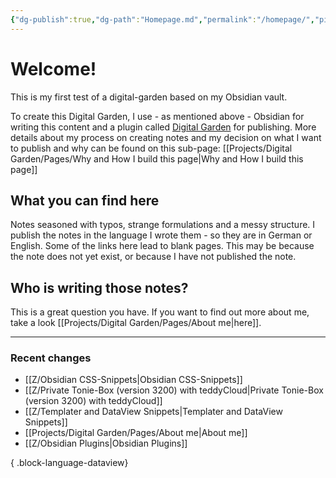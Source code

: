 ```yaml
---
{"dg-publish":true,"dg-path":"Homepage.md","permalink":"/homepage/","pinned":true,"tags":["gardenEntry"],"noteIcon":"","created":"2024-06-15T00:13","updated":"2024-06-15T17:45"}
---
```



# Welcome!

This is my first test of a digital-garden based on my Obsidian vault.

To create this Digital Garden, I use - as mentioned above - Obsidian for writing this content and a plugin called [Digital Garden](https://github.com/oleeskild/obsidian-digital-garden) for publishing. More details about my process on creating notes and my decision on what I want to publish and why can be found on this sub-page: [[Projects/Digital Garden/Pages/Why and How I build this page\|Why and How I build this page]]
## What you can find here
Notes seasoned with typos, strange formulations and a messy structure. I publish the notes in the language I wrote them - so they are in German or English. Some of the links here lead to blank pages. This may be because the note does not yet exist, or because I have not published the note. 

## Who is writing those notes?
This is a great question you have. If you want to find out more about me, take a look [[Projects/Digital Garden/Pages/About me\|here]].

---
### Recent changes
- [[Z/Obsidian CSS-Snippets\|Obsidian CSS-Snippets]]
- [[Z/Private Tonie-Box (version 3200) with teddyCloud\|Private Tonie-Box (version 3200) with teddyCloud]]
- [[Z/Templater and DataView Snippets\|Templater and DataView Snippets]]
- [[Projects/Digital Garden/Pages/About me\|About me]]
- [[Z/Obsidian Plugins\|Obsidian Plugins]]

{ .block-language-dataview}